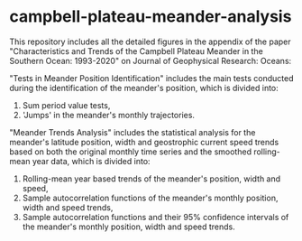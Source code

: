 # campbell-plateau-meander-analysis

This repository includes all the detailed figures in the appendix of the paper "Characteristics and Trends of the Campbell Plateau Meander in the Southern Ocean: 1993-2020" on Journal of Geophysical Research: Oceans:

"Tests in Meander Position Identification" includes the main tests conducted during the identification of the meander's position, which is divided into:
1. Sum period value tests,
2. 'Jumps' in the meander's monthly trajectories.

"Meander Trends Analysis" includes the statistical analysis for the meander's latitude position, width and geostrophic current speed trends based on both the original monthly time series and the smoothed rolling-mean year data, which is divided into:
1. Rolling-mean year based trends of the meander's position, width and speed,
2. Sample autocorrelation functions of the meander's monthly position, width and speed trends,
3. Sample autocorrelation functions and their 95% confidence intervals of the meander's monthly position, width and speed trends.
